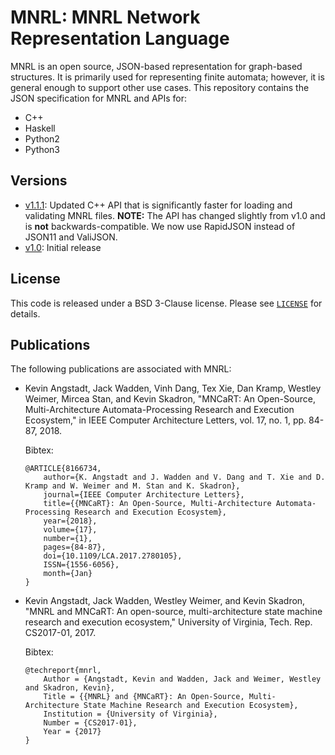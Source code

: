 # MNRL: MNRL Network Representation Language

MNRL is an open source, JSON-based representation for graph-based structures. It
is primarily used for representing finite automata; however, it is general
enough to support other use cases.  This repository contains the JSON
specification for MNRL and APIs for:

* C++ 
* Haskell
* Python2
* Python3

## Versions

- [v1.1.1](../../tree/v1.1.1): Updated C++ API that is significantly faster for loading
  and validating MNRL files.  **NOTE:** The API has changed slightly from v1.0
  and is **not** backwards-compatible.  We now use RapidJSON instead of JSON11
  and ValiJSON.
- [v1.0](../../tree/v1.0): Initial release

## License
This code is released under a BSD 3-Clause license. Please see [`LICENSE`](./LICENSE) for details. 

## Publications
The following publications are associated with MNRL:

- Kevin Angstadt, Jack Wadden, Vinh Dang, Tex Xie, Dan Kramp, Westley Weimer,
  Mircea Stan, and Kevin Skadron, "MNCaRT: An Open-Source, Multi-Architecture
  Automata-Processing Research and Execution Ecosystem," in IEEE Computer 
  Architecture Letters, vol. 17, no. 1, pp. 84-87, 2018.
  
  Bibtex:
    ```
    @ARTICLE{8166734, 
        author={K. Angstadt and J. Wadden and V. Dang and T. Xie and D. Kramp and W. Weimer and M. Stan and K. Skadron}, 
        journal={IEEE Computer Architecture Letters}, 
        title={{MNCaRT}: An Open-Source, Multi-Architecture Automata-Processing Research and Execution Ecosystem}, 
        year={2018}, 
        volume={17}, 
        number={1}, 
        pages={84-87}, 
        doi={10.1109/LCA.2017.2780105}, 
        ISSN={1556-6056}, 
        month={Jan}
    }
    ```

- Kevin Angstadt, Jack Wadden, Westley Weimer, and Kevin Skadron, "MNRL and
  MNCaRT: An open-source, multi-architecture state machine research and
  execution ecosystem," University of Virginia, Tech. Rep. CS2017-01, 2017.
  
  Bibtex:
    ```
    @techreport{mnrl,
        Author = {Angstadt, Kevin and Wadden, Jack and Weimer, Westley and Skadron, Kevin},
        Title = {{MNRL} and {MNCaRT}: An Open-Source, Multi-Architecture State Machine Research and Execution Ecosystem},
        Institution = {University of Virginia},
        Number = {CS2017-01},
        Year = {2017}
    }
    ```